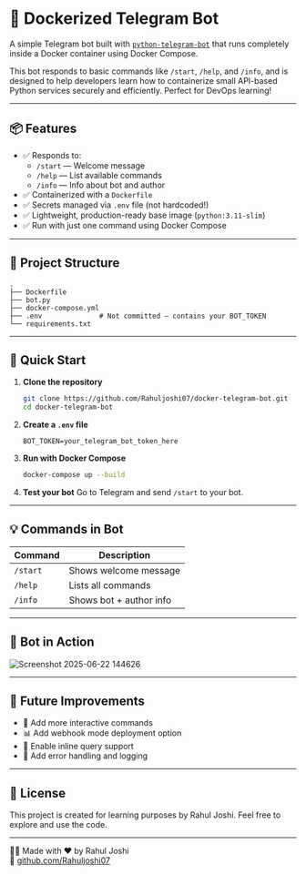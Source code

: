 # 🤖 Dockerized Telegram Bot

A simple Telegram bot built with [`python-telegram-bot`](https://github.com/python-telegram-bot/python-telegram-bot) that runs completely inside a Docker container using Docker Compose.

This bot responds to basic commands like `/start`, `/help`, and `/info`, and is designed to help developers learn how to containerize small API-based Python services securely and efficiently. Perfect for DevOps learning!

---

## 📦 Features

- ✅ Responds to:
  - `/start` — Welcome message
  - `/help` — List available commands
  - `/info` — Info about bot and author
- ✅ Containerized with a `Dockerfile`
- ✅ Secrets managed via `.env` file (not hardcoded!)
- ✅ Lightweight, production-ready base image (`python:3.11-slim`)
- ✅ Run with just one command using Docker Compose

---

## 🧱 Project Structure

```
.
├── Dockerfile
├── bot.py
├── docker-compose.yml
├── .env              # Not committed – contains your BOT_TOKEN
└── requirements.txt
```

---

## 🚀 Quick Start

1. **Clone the repository**
   ```bash
   git clone https://github.com/Rahuljoshi07/docker-telegram-bot.git
   cd docker-telegram-bot
   ```

2. **Create a `.env` file**
   ```env
   BOT_TOKEN=your_telegram_bot_token_here
   ```

3. **Run with Docker Compose**
   ```bash
   docker-compose up --build
   ```

4. **Test your bot**
   Go to Telegram and send `/start` to your bot.

---

## 💡 Commands in Bot

| Command   | Description           |
|-----------|------------------------|
| `/start`  | Shows welcome message  |
| `/help`   | Lists all commands     |
| `/info`   | Shows bot + author info |

---

## 📸 Bot in Action


![Screenshot 2025-06-22 144626](https://github.com/user-attachments/assets/07d2ef50-855c-4a03-b197-6d1d9f4b5b67)



---

## 🔧 Future Improvements

- 🧠 Add more interactive commands
- 📊 Add webhook mode deployment option
- 💬 Enable inline query support
- 🚨 Add error handling and logging

---

## 📄 License

This project is created for learning purposes by Rahul Joshi. Feel free to explore and use the code.

---

👨‍💻 Made with ❤️ by Rahul Joshi  
🔗 [github.com/Rahuljoshi07](https://github.com/Rahuljoshi07)
